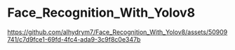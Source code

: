 # Face_Recognition_With_Yolov8


https://github.com/alhydrym7/Face_Recognition_With_Yolov8/assets/50909741/c7d9fce1-69fd-4fc4-ada9-3c9f8c0e347b


